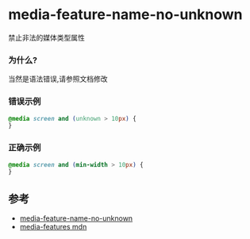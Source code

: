 # media-feature-name-no-unknown

禁止非法的媒体类型属性

### 为什么?

当然是语法错误,请参照文档修改

### 错误示例

```css
@media screen and (unknown > 10px) {
}
```

### 正确示例

```css
@media screen and (min-width > 10px) {
}
```

## 参考

- [media-feature-name-no-unknown](https://stylelint.io/user-guide/rules/list/media-feature-name-no-unknown)
- [media-features mdn](https://developer.mozilla.org/en-US/docs/Web/CSS/@media#media_features)
